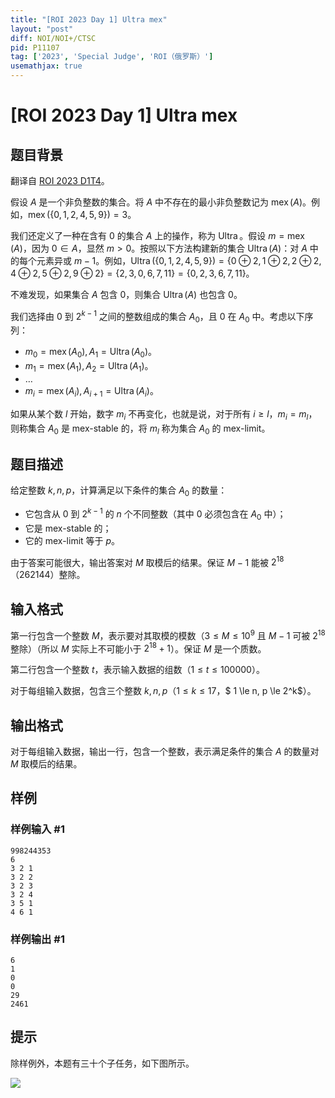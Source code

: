 ```yaml
---
title: "[ROI 2023 Day 1] Ultra mex"
layout: "post"
diff: NOI/NOI+/CTSC
pid: P11107
tag: ['2023', 'Special Judge', 'ROI（俄罗斯）']
usemathjax: true
---
```


# [ROI 2023 Day 1] Ultra mex
## 题目背景

翻译自 [ROI 2023 D1T4](https://neerc.ifmo.ru/school/archive/2022-2023/ru-olymp-roi-2023-day1.pdf)。

假设 $A$ 是一个非负整数的集合。将 $A$ 中不存在的最小非负整数记为 $\operatorname{mex}(A)$。例如，$\operatorname{mex}(\{0, 1, 2, 4, 5, 9\}) = 3$。

我们还定义了一种在含有 $0$ 的集合 $A$ 上的操作，称为 $\operatorname{Ultra}$。假设 $m = \operatorname{mex}(A)$，因为 $0\in A$，显然 $m > 0$。按照以下方法构建新的集合 $\operatorname{Ultra}(A)$：对 $A$ 中的每个元素异或 $m-1$。例如，$\operatorname{Ultra}(\{0, 1, 2, 4, 5, 9\}) = \{0\oplus2, 1\oplus2, 2\oplus2, 4\oplus2, 5\oplus2, 9\oplus2\} = \{2, 3, 0, 6, 7, 11\} = \{0, 2, 3, 6, 7, 11\}$。

不难发现，如果集合 $A$ 包含 $0$，则集合 $\operatorname{Ultra}(A)$ 也包含 $0$。

我们选择由 $0$ 到 $2^{k-1}$ 之间的整数组成的集合 $A_0$，且 $0$ 在 $A_0$ 中。考虑以下序列：

- $m_0 = \operatorname{mex}(A_0),A_1 = \operatorname{Ultra}(A_0)$。
- $m_1 = \operatorname{mex}(A_1),A_2 = \operatorname{Ultra}(A_1)$。
- $\dots$
- $m_i = \operatorname{mex}(A_i),A_{i+1} = \operatorname{Ultra}(A_i)$。

如果从某个数 $l$ 开始，数字 $m_i$ 不再变化，也就是说，对于所有 $i \ge l$，$m_i = m_l$，则称集合 $A_0$ 是 mex-stable 的，将 $m_l$ 称为集合 $A_0$ 的 mex-limit。
## 题目描述

给定整数 $k,n,p$，计算满足以下条件的集合 $A_0$ 的数量：

- 它包含从 $0$ 到 $2^{k-1}$ 的 $n$ 个不同整数（其中 $0$ 必须包含在 $A_0$ 中）；
- 它是 mex-stable 的；
- 它的 mex-limit 等于 $p$。

由于答案可能很大，输出答案对 $M$ 取模后的结果。保证 $M - 1$ 能被 $2^{18}$（$262144$）整除。
## 输入格式

第一行包含一个整数 $M$，表示要对其取模的模数（$3 \le M \le 10^9$ 且 $M - 1$ 可被 $2^{18}$ 整除）（所以 $M$ 实际上不可能小于 $2^{18}+1$）。保证 $M$ 是一个质数。

第二行包含一个整数 $t$，表示输入数据的组数（$1 \le t \le 100000$）。

对于每组输入数据，包含三个整数 $k,n,p$（$1 \le k \le 17$，$ 1 \le n, p \le 2^k$）。
## 输出格式

对于每组输入数据，输出一行，包含一个整数，表示满足条件的集合 $A$ 的数量对 $M$ 取模后的结果。
## 样例

### 样例输入 #1
```
998244353
6
3 2 1
3 2 2
3 2 3
3 2 4
3 5 1
4 6 1
```
### 样例输出 #1
```
6
1
0
0
29
2461
```
## 提示

除样例外，本题有三十个子任务，如下图所示。

![](https://cdn.luogu.com.cn/upload/image_hosting/g4vi73zu.png)
